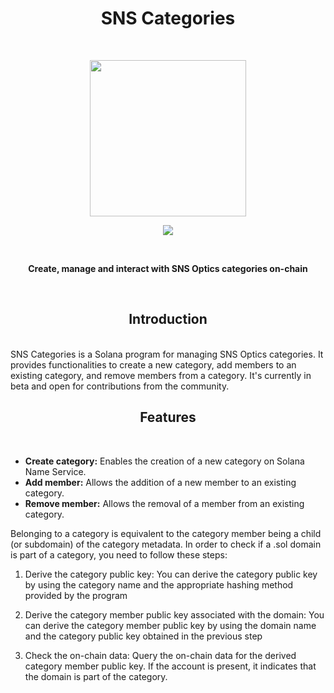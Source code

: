 <h1 align="center">SNS Categories</h1>
<br />
<p align="center">
<img width="250" src="https://i.imgur.com/nn7LMNV.png"/>
</p>
<p align="center">
<a href="https://twitter.com/bonfida">
<img src="https://img.shields.io/twitter/url?label=Bonfida&style=social&url=https%3A%2F%2Ftwitter.com%2Fbonfida">
</a>
</p>
<br />

<p align="center">
<strong>
Create, manage and interact with SNS Optics categories on-chain
</strong>
</p>

<br />
<h2 align="center">Introduction</h2>
<br />
SNS Categories is a Solana program for managing SNS Optics categories. It provides functionalities to create a new category, add members to an existing category, and remove members from a category. It's currently in beta and open for contributions from the community.

<br />
<h2 align="center">Features</h2>
<br />

- **Create category:** Enables the creation of a new category on Solana Name Service.
- **Add member:** Allows the addition of a new member to an existing category.
- **Remove member:** Allows the removal of a member from an existing category.

Belonging to a category is equivalent to the category member being a child (or subdomain) of the category metadata. In order to check if a .sol domain is part of a category, you need to follow these steps:

1. Derive the category public key: You can derive the category public key by using the category name and the appropriate hashing method provided by the program

2. Derive the category member public key associated with the domain: You can derive the category member public key by using the domain name and the category public key obtained in the previous step

3. Check the on-chain data: Query the on-chain data for the derived category member public key. If the account is present, it indicates that the domain is part of the category.

